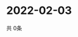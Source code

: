 # 2022-02-03
  共 0条

  <!-- BEGIN -->
  <!-- 最后更新时间Thu Feb 03 2022 00:19:57 GMT+0000 (Coordinated Universal Time) -->
  
  <!-- END -->
  
  